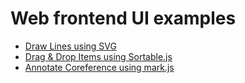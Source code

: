 # Web frontend UI examples
* [Draw Lines using SVG](https://pxpxkao.github.io/web_ui_examples/connect_items_svg/)
* [Drag & Drop Items using Sortable.js](https://pxpxkao.github.io/web_ui_examples/drag_drop_sortablejs/)
* [Annotate Coreference using mark.js](https://pxpxkao.github.io/web_ui_examples/coref_anno_markjs/)
